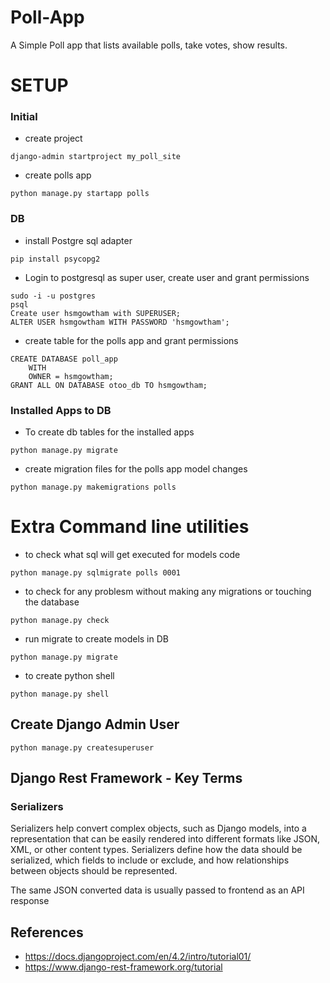 # Poll-App
A Simple Poll app that lists available polls, take votes, show results.

# SETUP
### Initial
- create project
```
django-admin startproject my_poll_site
```
- create polls app
```
python manage.py startapp polls
```
### DB
- install Postgre sql adapter
```
pip install psycopg2
```
- Login to postgresql as super user, create user and grant permissions
```
sudo -i -u postgres
psql
Create user hsmgowtham with SUPERUSER;
ALTER USER hsmgowtham WITH PASSWORD 'hsmgowtham';
```
- create table for the polls app and grant permissions
```
CREATE DATABASE poll_app
    WITH
    OWNER = hsmgowtham;
GRANT ALL ON DATABASE otoo_db TO hsmgowtham;
```
### Installed Apps to DB
- To create db tables for the installed apps
```
python manage.py migrate
```
- create migration files for the polls app model changes
```
python manage.py makemigrations polls
```
# Extra Command line utilities
- to check what sql will get executed for models code
```
python manage.py sqlmigrate polls 0001
```
- to check for any problesm without making any migrations or touching the database
```
python manage.py check
```
- run migrate to create models in DB
```
python manage.py migrate
```
- to create python shell
```
python manage.py shell
```
## Create Django Admin User
```
python manage.py createsuperuser
```
## Django Rest Framework - Key Terms
### Serializers
Serializers help convert complex objects, such as Django models, into a representation that can be easily rendered into different formats like JSON, XML, or other content types. Serializers define how the data should be serialized, which fields to include or exclude, and how relationships between objects should be represented.

The same JSON converted data is usually passed to frontend as an API response

## References
- https://docs.djangoproject.com/en/4.2/intro/tutorial01/
- https://www.django-rest-framework.org/tutorial